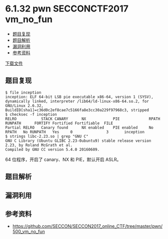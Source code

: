 # 6.1.32 pwn SECCONCTF2017 vm_no_fun

- [题目复现](#题目复现)
- [题目解析](#题目解析)
- [漏洞利用](#漏洞利用)
- [参考资料](#参考资料)

[下载文件](../src/writeup/6.1.32_pwn_secconctf2017_vm_no_fun)

## 题目复现

```text
$ file inception
inception: ELF 64-bit LSB pie executable x86-64, version 1 (SYSV), dynamically linked, interpreter /lib64/ld-linux-x86-64.so.2, for GNU/Linux 2.6.32, BuildID[sha1]=c36d0c2ef8cae7c5166fa8e3cc30a229f97968c3, stripped
$ checksec -f inception
RELRO           STACK CANARY      NX            PIE             RPATH      RUNPATH      FORTIFY Fortified Fortifiable  FILE
Partial RELRO   Canary found      NX enabled    PIE enabled     No RPATH   No RUNPATH   Yes     0               3       inception
$ strings libc-2.23.so | grep "GNU C"
GNU C Library (Ubuntu GLIBC 2.23-0ubuntu9) stable release version 2.23, by Roland McGrath et al.
Compiled by GNU CC version 5.4.0 20160609.
```

64 位程序，开启了 canary、NX 和 PIE，默认开启 ASLR。

## 题目解析

## 漏洞利用

## 参考资料

- <https://github.com/SECCON/SECCON2017_online_CTF/tree/master/pwn/500_vm_no_fun>
